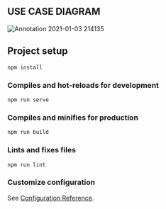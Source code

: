 ## USE CASE DIAGRAM

![Annotation 2021-01-03 214135](https://user-images.githubusercontent.com/62899479/103488423-b4832600-4e0c-11eb-81aa-03fb46644c10.png)

## Project setup
```
npm install
```

### Compiles and hot-reloads for development
```
npm run serve
```

### Compiles and minifies for production
```
npm run build
```

### Lints and fixes files
```
npm run lint
```

### Customize configuration
See [Configuration Reference](https://cli.vuejs.org/config/).


